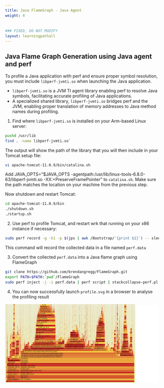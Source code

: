 ```yaml
---
title: Java FlameGraph - Java Agent
weight: 4


### FIXED, DO NOT MODIFY
layout: learningpathall
---
```


## Java Flame Graph Generation using Java agent and perf
To profile a Java application with perf and ensure proper symbol resolution, you must include `libperf-jvmti.so` when launching the Java application.
- `libperf-jvmti.so` is a JVM TI agent library enabling perf to resolve Java symbols, facilitating accurate profiling of Java applications.
- A specialized shared library, `libperf-jvmti.so` bridges perf and the JVM, enabling proper translation of memory addresses to Java method names during profiling.

1. Find where `libperf-jvmti.so` is installed on your Arm-based Linux server: 
```bash
pushd /usr/lib
find . -name libperf-jvmti.so`
```
The output will show the path of the library that you will then include in your Tomcat setup file:
```bash
vi apache-tomcat-11.0.9/bin/catalina.sh
```
Add JAVA_OPTS="$JAVA_OPTS -agentpath:/usr/lib/linux-tools-6.8.0-63/libperf-jvmti.so -XX:+PreserveFramePointer" to `catalina.sh`. Make sure the path matches the location on your machine from the previous step.

Now shutdown and restart Tomcat:
```bash
cd apache-tomcat-11.0.9/bin
./shutdown.sh
./startup.sh
```

2. Use perf to profile Tomcat, and restart wrk that running on your x86 instance if necessary:
```bash
sudo perf record -g -k1 -p $(jps | awk /Bootstrap/'{print $1}') -- sleep 10
```
This command will record the collected data in a file named `perf.data`

3. Convert the collected `perf.data` into a Java flame graph using FlameGraph
```bash
git clone https://github.com/brendangregg/FlameGraph.git
export PATH=$PATH:`pwd`/FlameGraph
sudo perf inject -j -i perf.data | perf script | stackcollapse-perf.pl | flamegraph.pl &> profile.svg
```

4. You can now successfully launch `profile.svg` in a browser to analyse the profiling result

![example image alt-text#center](_images/lp-flamegraph-agent.png "Java Flame Graph via Java agent and perf")

